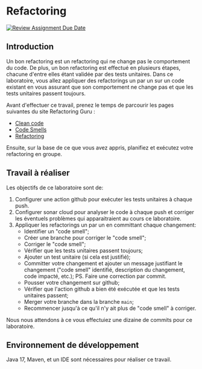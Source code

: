 # Refactoring

[![Review Assignment Due Date](https://classroom.github.com/assets/deadline-readme-button-24ddc0f5d75046c5622901739e7c5dd533143b0c8e959d652212380cedb1ea36.svg)](https://classroom.github.com/a/bapiq04Q)

## Introduction

Un bon refactoring est un refactoring qui ne change pas le comportement du code.
De plus, un bon refactoring est effectué en plusieurs étapes, chacune d'entre elles étant validée par des tests unitaires.
Dans ce laboratoire, vous allez appliquer des refactorings un par un sur un code existant en vous assurant que son comportement ne change pas et que les tests unitaires passent toujours.

Avant d'effectuer ce travail, prenez le temps de parcourir les pages suivantes du site Refactoring Guru :

- [Clean code](https://refactoring.guru/refactoring/what-is-refactoring)
- [Code Smells](https://refactoring.guru/refactoring/smells)
- [Refactoring](https://refactoring.guru/refactoring/techniques)

Ensuite, sur la base de ce que vous avez appris, planifiez et exécutez votre refactoring en groupe.

## Travail à réaliser

Les objectifs de ce laboratoire sont de:

1. Configurer une action github pour exécuter les tests unitaires à chaque push.
2. Configurer sonar cloud pour analyser le code à chaque push et corriger les éventuels problèmes qui apparaitraient au cours ce laboratoire.
3. Appliquer les refactorings un par un en committant chaque changement:
   - Identifier un "code smell";
   - Créer une branche pour corriger le "code smell";
   - Corriger le "code smell";
   - Vérifier que les tests unitaires passent toujours;
   - Ajouter un test unitaire (si cela est justifié);
   - Committer votre changement et ajouter un message justifiant le changement ("code smell" identifié, description du changement, code impacté, etc.);
   PS. Faire une correction par commit.
   - Pousser votre changement sur github;
   - Vérifier que l'action github a bien été exécutée et que les tests unitaires passent;
   - Merger votre branche dans la branche `main`;
   - Recommencer jusqu'à ce qu'il n'y ait plus de "code smell" à corriger.

Nous nous attendons à ce vous effectuiez une dizaine de commits pour ce laboratoire.

## Environnement de développement

Java 17, Maven, et un IDE sont nécessaires pour réaliser ce travail.
